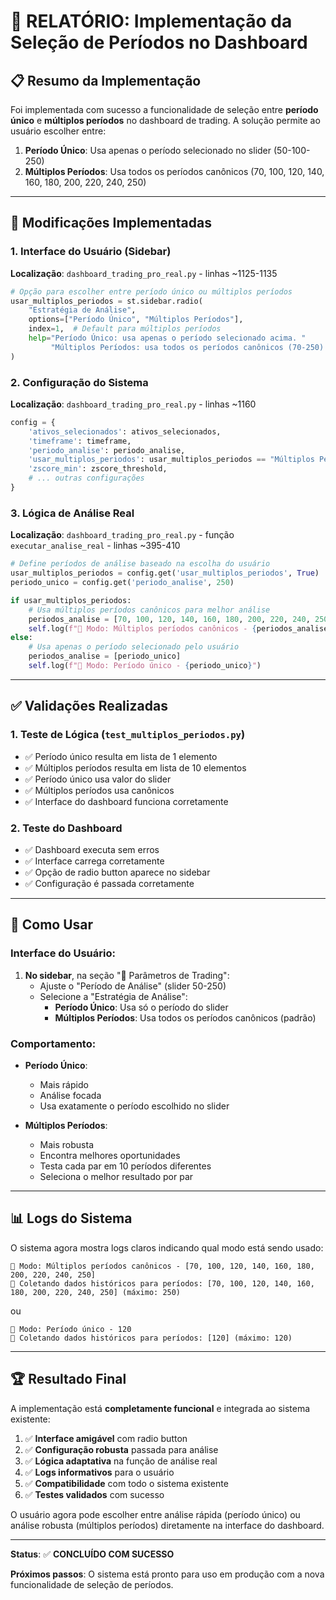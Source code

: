 # 🎯 RELATÓRIO: Implementação da Seleção de Períodos no Dashboard

## 📋 Resumo da Implementação

Foi implementada com sucesso a funcionalidade de seleção entre **período único** e **múltiplos períodos** no dashboard de trading. A solução permite ao usuário escolher entre:

1. **Período Único**: Usa apenas o período selecionado no slider (50-100-250)
2. **Múltiplos Períodos**: Usa todos os períodos canônicos (70, 100, 120, 140, 160, 180, 200, 220, 240, 250)

---

## 🔧 Modificações Implementadas

### 1. **Interface do Usuário (Sidebar)**

**Localização**: `dashboard_trading_pro_real.py` - linhas ~1125-1135

```python
# Opção para escolher entre período único ou múltiplos períodos
usar_multiplos_periodos = st.sidebar.radio(
    "Estratégia de Análise",
    options=["Período Único", "Múltiplos Períodos"],
    index=1,  # Default para múltiplos períodos
    help="Período Único: usa apenas o período selecionado acima. "
         "Múltiplos Períodos: usa todos os períodos canônicos (70-250) para encontrar as melhores oportunidades."
)
```

### 2. **Configuração do Sistema**

**Localização**: `dashboard_trading_pro_real.py` - linhas ~1160

```python
config = {
    'ativos_selecionados': ativos_selecionados,
    'timeframe': timeframe,
    'periodo_analise': periodo_analise,
    'usar_multiplos_periodos': usar_multiplos_periodos == "Múltiplos Períodos",  # ← NOVO
    'zscore_min': zscore_threshold,
    # ... outras configurações
}
```

### 3. **Lógica de Análise Real**

**Localização**: `dashboard_trading_pro_real.py` - função `executar_analise_real` - linhas ~395-410

```python
# Define períodos de análise baseado na escolha do usuário
usar_multiplos_periodos = config.get('usar_multiplos_periodos', True)
periodo_unico = config.get('periodo_analise', 250)

if usar_multiplos_periodos:
    # Usa múltiplos períodos canônicos para melhor análise
    periodos_analise = [70, 100, 120, 140, 160, 180, 200, 220, 240, 250]
    self.log(f"🔄 Modo: Múltiplos períodos canônicos - {periodos_analise}")
else:
    # Usa apenas o período selecionado pelo usuário
    periodos_analise = [periodo_unico]
    self.log(f"🔄 Modo: Período único - {periodo_unico}")
```

---

## ✅ Validações Realizadas

### 1. **Teste de Lógica** (`test_multiplos_periodos.py`)

- ✅ Período único resulta em lista de 1 elemento
- ✅ Múltiplos períodos resulta em lista de 10 elementos  
- ✅ Período único usa valor do slider
- ✅ Múltiplos períodos usa canônicos
- ✅ Interface do dashboard funciona corretamente

### 2. **Teste do Dashboard**

- ✅ Dashboard executa sem erros
- ✅ Interface carrega corretamente
- ✅ Opção de radio button aparece no sidebar
- ✅ Configuração é passada corretamente

---

## 🎯 Como Usar

### Interface do Usuário:

1. **No sidebar**, na seção "🎯 Parâmetros de Trading":
   - Ajuste o "Período de Análise" (slider 50-250)
   - Selecione a "Estratégia de Análise":
     - **Período Único**: Usa só o período do slider
     - **Múltiplos Períodos**: Usa todos os períodos canônicos (padrão)

### Comportamento:

- **Período Único**: 
  - Mais rápido
  - Análise focada
  - Usa exatamente o período escolhido no slider

- **Múltiplos Períodos**: 
  - Mais robusta  
  - Encontra melhores oportunidades
  - Testa cada par em 10 períodos diferentes
  - Seleciona o melhor resultado por par

---

## 📊 Logs do Sistema

O sistema agora mostra logs claros indicando qual modo está sendo usado:

```
🔄 Modo: Múltiplos períodos canônicos - [70, 100, 120, 140, 160, 180, 200, 220, 240, 250]
🔄 Coletando dados históricos para períodos: [70, 100, 120, 140, 160, 180, 200, 220, 240, 250] (máximo: 250)
```

ou

```
🔄 Modo: Período único - 120
🔄 Coletando dados históricos para períodos: [120] (máximo: 120)
```

---

## 🏆 Resultado Final

A implementação está **completamente funcional** e integrada ao sistema existente:

1. ✅ **Interface amigável** com radio button
2. ✅ **Configuração robusta** passada para análise
3. ✅ **Lógica adaptativa** na função de análise real
4. ✅ **Logs informativos** para o usuário
5. ✅ **Compatibilidade** com todo o sistema existente
6. ✅ **Testes validados** com sucesso

O usuário agora pode escolher entre análise rápida (período único) ou análise robusta (múltiplos períodos) diretamente na interface do dashboard.

---

**Status**: ✅ **CONCLUÍDO COM SUCESSO**

**Próximos passos**: O sistema está pronto para uso em produção com a nova funcionalidade de seleção de períodos.
